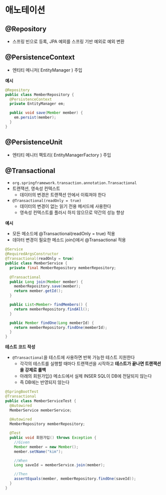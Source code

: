 # 애노테이션

## @Repository

* 스프링 빈으로 등록, JPA 예외를 스프링 기반 예외로 예외 변환



## @PersistenceContext

* 엔티티 메니저( EntityManager ) 주입

**예시**

```java
@Repository
public class MemberRepository {
  @PersistenceContext
  private EntityManager em;

  public void save(Member member) {
    em.persist(member);
  }
}
```



## @PersistenceUnit

* 엔티티 메니터 팩토리( EntityManagerFactory ) 주입



## @Transactional

* `org.springframework.transaction.annotation.Transactional`
* 트랜잭션, 영속성 컨텍스트
  * 데이터의 변경은 트랜잭션 안에서 이뤄져야 한다
* `@Transactional(readOnly = true)`
  * 데이터의 변경이 없는 읽기 전용 메서드에 사용한다
  * 영속성 컨텍스트를 플러시 하지 않으므로 약간의 성능 향상



**예시**

* 모든 메소드에 @Transactional(readOnly = true) 적용
* 데아터 변경이 필요한 메소드 join()에서 @Transactional 적용

```java
@Service
@RequiredArgsConstructor
@Transactional(readOnly = true)
public class MemberService {
  private final MemberRepository memberRepository;
  
  @Transactional
  public Long join(Member member) {
    memberRepository.save(member);
    return member.getId();
  }

  public List<Member> findMembers() {
    return memberRepository.findAll();
  }

  public Member findOne(Long memberId) {
    return memberRepository.findOne(memberId);
  }
}
```



**테스트 코드 작성**

* `@Transactional`을 테스트에 사용하면 반복 가능한 테스트 지원한다
  * 각각의 테스트를 실행할 때마다 트랜잭션을 시작하고 **테스트가 끝나면 트랜잭션을 강제로 롤백**
  * 아래의 회원가입() 메소드에서 실제 INSER SQL이 DB에 전달되지 않는다
  * 즉 DB에는 반영되지 않는다

```java
@SpringBootTest
@Transactional
public class MemberServiceTest {
  @Autowired
  MemberService memberService;
  
  @Autowired
  MemberRepository memberRepository;

  @Test
  public void 회원가입() throws Exception {
    //Given
    Member member = new Member();
    member.setName("kim");

    //When
    Long saveId = memberService.join(member);

    //Then
    assertEquals(member, memberRepository.findOne(saveId));
  }
}
```


